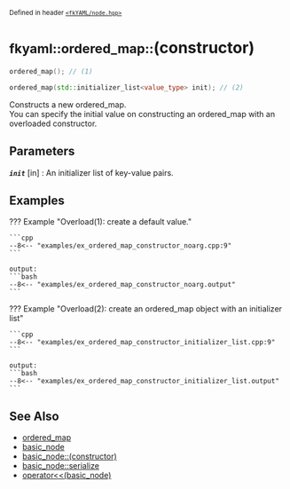 <small>Defined in header [`<fkYAML/node.hpp>`](https://github.com/fktn-k/fkYAML/blob/develop/include/fkYAML/ordered_map.hpp)</small>

# <small>fkyaml::ordered_map::</small>(constructor)

```cpp
ordered_map(); // (1)

ordered_map(std::initializer_list<value_type> init); // (2)
```

Constructs a new ordered_map.  
You can specify the initial value on constructing an ordered_map with an overloaded constructor.  

## **Parameters**

***`init`*** [in]
:   An initializer list of key-value pairs.

## Examples

??? Example "Overload(1): create a default value."

    ```cpp
    --8<-- "examples/ex_ordered_map_constructor_noarg.cpp:9"
    ```

    output:
    ```bash
    --8<-- "examples/ex_ordered_map_constructor_noarg.output"
    ```

??? Example "Overload(2): create an ordered_map object with an initializer list"

    ```cpp
    --8<-- "examples/ex_ordered_map_constructor_initializer_list.cpp:9"
    ```

    output:
    ```bash
    --8<-- "examples/ex_ordered_map_constructor_initializer_list.output"
    ```

## **See Also**

* [ordered_map](index.md)
* [basic_node](../basic_node/index.md)
* [basic_node::(constructor)](../basic_node/constructor.md)
* [basic_node::serialize](../basic_node/serialize.md)
* [operator<<(basic_node)](../basic_node/insertion_operator.md)
